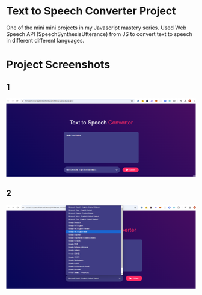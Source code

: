 # Text to Speech Converter Project

One of the mini mini projects in my Javascript mastery series. Used Web Speech API (SpeechSynthesisUtterance) from JS to convert text to speech in different different languages.

# Project Screenshots

## 1

![1](images/1ss.png)

## 2

![2](images/2ss.png)
